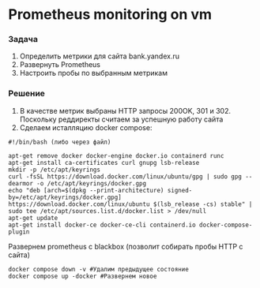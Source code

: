 # Prometheus monitoring on vm

### Задача
1) Определить метрики для сайта bank.yandex.ru
2) Развернуть Prometheus
3) Настроить пробы по выбранным метрикам

### Решение
1) В качестве метрик выбраны HTTP запросы 200OK, 301 и 302. Поскольку реддиректы считаем за успешную работу сайта
2) Сделаем исталляцию docker compose:
```shell
#!/bin/bash (либо через файл)

apt-get remove docker docker-engine docker.io containerd runc
apt-get install ca-certificates curl gnupg lsb-release
mkdir -p /etc/apt/keyrings
curl -fsSL https://download.docker.com/linux/ubuntu/gpg | sudo gpg --dearmor -o /etc/apt/keyrings/docker.gpg
echo "deb [arch=$(dpkg --print-architecture) signed-by=/etc/apt/keyrings/docker.gpg] https://download.docker.com/linux/ubuntu $(lsb_release -cs) stable" | sudo tee /etc/apt/sources.list.d/docker.list > /dev/null
apt-get update
apt-get install docker-ce docker-ce-cli containerd.io docker-compose-plugin
```

Развернем prometheus с blackbox (позволит собирать пробы HTTP с сайта)
```shell
docker compose down -v #Удалим предыдущее состояние
docker compose up -docker #Развернем новое
```

